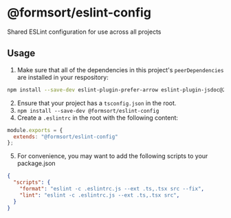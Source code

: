 # @formsort/eslint-config

Shared ESLint configuration for use across all projects

## Usage

1. Make sure that all of the dependencies in this project's `peerDependencies` are installed in your respository:

```bash
npm install --save-dev eslint-plugin-prefer-arrow eslint-plugin-jsdoc@24 eslint-plugin-prettier eslint-plugin-import prettier eslint-plugin-react @typescript-eslint/eslint-plugin
```
2. Ensure that your project has a `tsconfig.json` in the root.
3. `npm install --save-dev @formsort/eslint-config`
4. Create a `.eslintrc` in the root with the following content:

```js
module.exports = {
  extends: "@formsort/eslint-config"
};
```

5. For convenience, you may want to add the following scripts to your package.json

```json
{
  "scripts": {
    "format": "eslint -c .eslintrc.js --ext .ts,.tsx src --fix",
    "lint": "eslint -c .eslintrc.js --ext .ts,.tsx src",
  }
}
```
